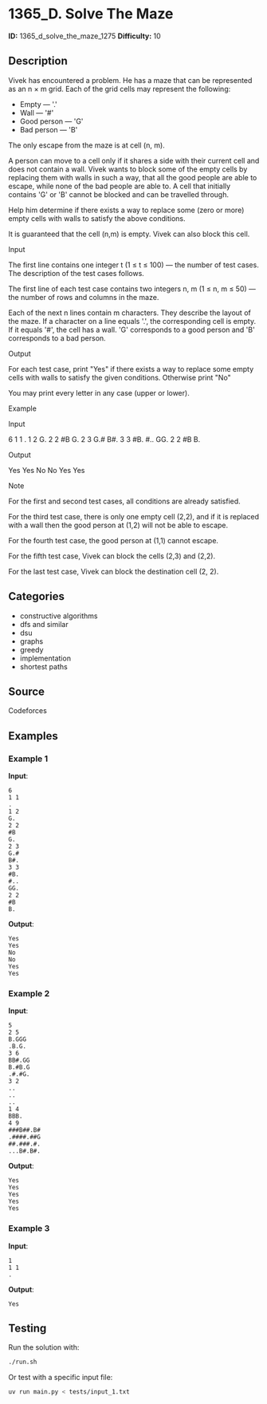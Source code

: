 # 1365_D. Solve The Maze

**ID:** 1365_d_solve_the_maze_1275
**Difficulty:** 10

## Description

Vivek has encountered a problem. He has a maze that can be represented as an n × m grid. Each of the grid cells may represent the following:

  * Empty — '.'
  * Wall — '#'
  * Good person — 'G'
  * Bad person — 'B'



The only escape from the maze is at cell (n, m).

A person can move to a cell only if it shares a side with their current cell and does not contain a wall. Vivek wants to block some of the empty cells by replacing them with walls in such a way, that all the good people are able to escape, while none of the bad people are able to. A cell that initially contains 'G' or 'B' cannot be blocked and can be travelled through.

Help him determine if there exists a way to replace some (zero or more) empty cells with walls to satisfy the above conditions.

It is guaranteed that the cell (n,m) is empty. Vivek can also block this cell.

Input

The first line contains one integer t (1 ≤ t ≤ 100) — the number of test cases. The description of the test cases follows.

The first line of each test case contains two integers n, m (1 ≤ n, m ≤ 50) — the number of rows and columns in the maze.

Each of the next n lines contain m characters. They describe the layout of the maze. If a character on a line equals '.', the corresponding cell is empty. If it equals '#', the cell has a wall. 'G' corresponds to a good person and 'B' corresponds to a bad person.

Output

For each test case, print "Yes" if there exists a way to replace some empty cells with walls to satisfy the given conditions. Otherwise print "No"

You may print every letter in any case (upper or lower).

Example

Input


6
1 1
.
1 2
G.
2 2
#B
G.
2 3
G.#
B#.
3 3
#B.
#..
GG.
2 2
#B
B.


Output


Yes
Yes
No
No
Yes
Yes

Note

For the first and second test cases, all conditions are already satisfied.

For the third test case, there is only one empty cell (2,2), and if it is replaced with a wall then the good person at (1,2) will not be able to escape.

For the fourth test case, the good person at (1,1) cannot escape.

For the fifth test case, Vivek can block the cells (2,3) and (2,2).

For the last test case, Vivek can block the destination cell (2, 2).

## Categories

- constructive algorithms
- dfs and similar
- dsu
- graphs
- greedy
- implementation
- shortest paths

## Source

Codeforces

## Examples

### Example 1

**Input**:
```
6
1 1
.
1 2
G.
2 2
#B
G.
2 3
G.#
B#.
3 3
#B.
#..
GG.
2 2
#B
B.
```

**Output**:
```
Yes
Yes
No
No
Yes
Yes
```

### Example 2

**Input**:
```
5
2 5
B.GGG
.B.G.
3 6
BB#.GG
B.#B.G
.#.#G.
3 2
..
..
..
1 4
BBB.
4 9
###B##.B#
.####.##G
##.###.#.
...B#.B#.
```

**Output**:
```
Yes
Yes
Yes
Yes
Yes
```

### Example 3

**Input**:
```
1
1 1
.
```

**Output**:
```
Yes
```


## Testing

Run the solution with:

```bash
./run.sh
```

Or test with a specific input file:

```bash
uv run main.py < tests/input_1.txt
```

